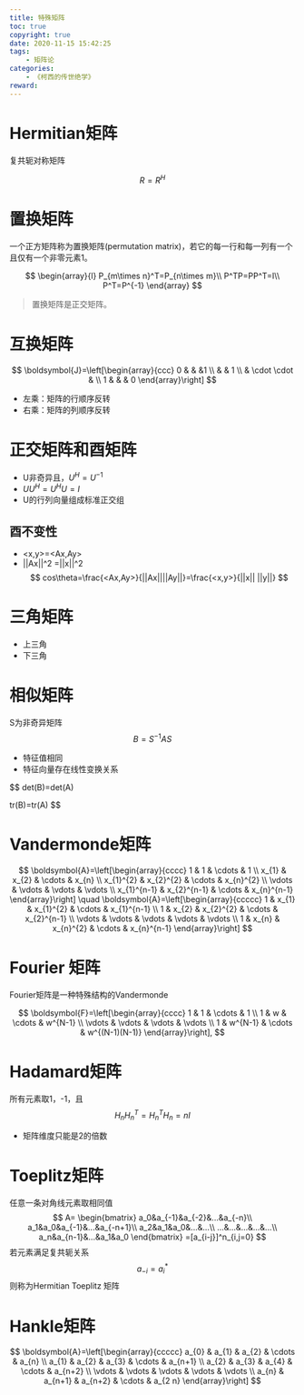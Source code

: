 ```yaml
---
title: 特殊矩阵
toc: true
copyright: true
date: 2020-11-15 15:42:25
tags:
    - 矩阵论
categories:
    - 《柯西的传世绝学》
reward:
---
```

# Hermitian矩阵
复共轭对称矩阵
<!--more-->
$$
R=R^H
$$
# 置换矩阵
一个正方矩阵称为置换矩阵(permutation matrix)，若它的每一行和每一列有一个且仅有一个非零元素1。

$$
\begin{array}{l}
P_{m\times n}^T=P_{n\times m}\\
P^TP=PP^T=I\\
P^T=P^{-1}
\end{array}
$$
> 置换矩阵是正交矩阵。

# 互换矩阵

$$
\boldsymbol{J}=\left[\begin{array}{ccc}
0 & & &1 \\
& & 1 \\
& \cdot \cdot & \\
1 & & & 0
\end{array}\right]
$$
+ 左乘：矩阵的行顺序反转
+ 右乘：矩阵的列顺序反转

# 正交矩阵和酉矩阵
+ U非奇异且，$U^H=U^{-1}$
+ $UU^H=U^HU=I$
+ U的行列向量组成标准正交组

## 酉不变性
+ <x,y>=<Ax,Ay>
+ ||Ax||^2 =||x||^2
$$
cos\theta=\frac{<Ax,Ay>}{||Ax||||Ay||}=\frac{<x,y>}{||x|| ||y||}
$$
# 三角矩阵
+ 上三角
+ 下三角

# 相似矩阵
S为非奇异矩阵
$$
B=S^{-1}AS
$$
+ 特征值相同
+ 特征向量存在线性变换关系

$$
det(B)=det(A)

tr(B)=tr(A)
$$
# Vandermonde矩阵


$$
\boldsymbol{A}=\left[\begin{array}{cccc}
1 & 1 & \cdots & 1 \\
x_{1} & x_{2} & \cdots & x_{n} \\
x_{1}^{2} & x_{2}^{2} & \cdots & x_{n}^{2} \\
\vdots & \vdots & \vdots & \vdots \\
x_{1}^{n-1} & x_{2}^{n-1} & \cdots & x_{n}^{n-1}
\end{array}\right] \quad \boldsymbol{A}=\left[\begin{array}{ccccc}
1 & x_{1} & x_{1}^{2} & \cdots & x_{1}^{n-1} \\
1 & x_{2} & x_{2}^{2} & \cdots & x_{2}^{n-1} \\
\vdots & \vdots & \vdots & \vdots & \vdots \\
1 & x_{n} & x_{n}^{2} & \cdots & x_{n}^{n-1}
\end{array}\right]
$$
# Fourier 矩阵
Fourier矩阵是一种特殊结构的Vandermonde

$$
\boldsymbol{F}=\left[\begin{array}{cccc}
1 & 1 & \cdots & 1 \\
1 & w & \cdots & w^{N-1} \\
\vdots & \vdots & \vdots & \vdots \\
1 & w^{N-1} & \cdots & w^{(N-1)(N-1)}
\end{array}\right],
$$

# Hadamard矩阵
所有元素取1，-1，且
$$
H_nH_n^T=H_n^TH_n=nI
$$
+ 矩阵维度只能是2的倍数

# Toeplitz矩阵
任意一条对角线元素取相同值
$$
A=
\begin{bmatrix}
a_0&a_{-1}&a_{-2}&...&a_{-n}\\
a_1&a_0&a_{-1}&...&a_{-n+1}\\
a_2&a_1&a_0&...&...\\
...&...&...&...&...\\
a_n&a_{n-1}&...&a_1&a_0
\end{bmatrix}
=[a_{i-j}]^n_{i,j=0}
$$
若元素满足复共轭关系
$$
a_{-i}=a_i^*
$$
则称为Hermitian Toeplitz 矩阵
# Hankle矩阵

$$
\boldsymbol{A}=\left[\begin{array}{ccccc}
a_{0} & a_{1} & a_{2} & \cdots & a_{n} \\
a_{1} & a_{2} & a_{3} & \cdots & a_{n+1} \\
a_{2} & a_{3} & a_{4} & \cdots & a_{n+2} \\
\vdots & \vdots & \vdots & \vdots & \vdots \\
a_{n} & a_{n+1} & a_{n+2} & \cdots & a_{2 n}
\end{array}\right]
$$
